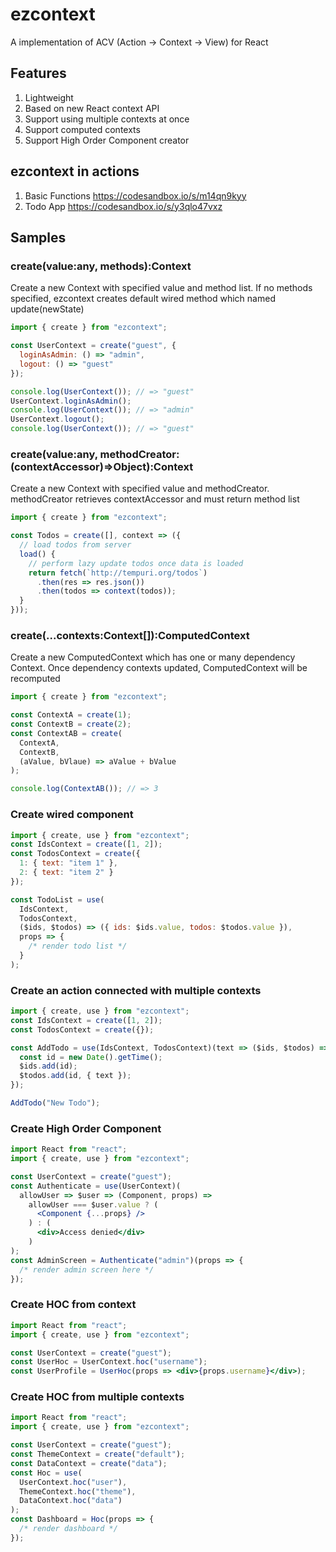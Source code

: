 # ezcontext

A implementation of ACV (Action → Context → View) for React

## Features

1.  Lightweight
1.  Based on new React context API
1.  Support using multiple contexts at once
1.  Support computed contexts
1.  Support High Order Component creator

## ezcontext in actions

1.  Basic Functions https://codesandbox.io/s/m14qn9kyy
1.  Todo App https://codesandbox.io/s/y3qlo47vxz

## Samples

### create(value:any, methods):Context

Create a new Context with specified value and method list. If no methods specified, ezcontext creates default wired method which named update(newState)

```js
import { create } from "ezcontext";

const UserContext = create("guest", {
  loginAsAdmin: () => "admin",
  logout: () => "guest"
});

console.log(UserContext()); // => "guest"
UserContext.loginAsAdmin();
console.log(UserContext()); // => "admin"
UserContext.logout();
console.log(UserContext()); // => "guest"
```

### create(value:any, methodCreator:(contextAccessor)=>Object):Context

Create a new Context with specified value and methodCreator. methodCreator retrieves contextAccessor and must return method list

```js
import { create } from "ezcontext";

const Todos = create([], context => ({
  // load todos from server
  load() {
    // perform lazy update todos once data is loaded
    return fetch(`http://tempuri.org/todos`)
      .then(res => res.json())
      .then(todos => context(todos));
  }
}));
```

### create(...contexts:Context[]):ComputedContext

Create a new ComputedContext which has one or many dependency Context. Once dependency contexts updated, ComputedContext will be recomputed

```js
import { create } from "ezcontext";

const ContextA = create(1);
const ContextB = create(2);
const ContextAB = create(
  ContextA,
  ContextB,
  (aValue, bVlaue) => aValue + bValue
);

console.log(ContextAB()); // => 3
```

### Create wired component

```jsx harmony
import { create, use } from "ezcontext";
const IdsContext = create([1, 2]);
const TodosContext = create({
  1: { text: "item 1" },
  2: { text: "item 2" }
});

const TodoList = use(
  IdsContext,
  TodosContext,
  ($ids, $todos) => ({ ids: $ids.value, todos: $todos.value }),
  props => {
    /* render todo list */
  }
);
```

### Create an action connected with multiple contexts

```jsx harmony
import { create, use } from "ezcontext";
const IdsContext = create([1, 2]);
const TodosContext = create({});

const AddTodo = use(IdsContext, TodosContext)(text => ($ids, $todos) => {
  const id = new Date().getTime();
  $ids.add(id);
  $todos.add(id, { text });
});

AddTodo("New Todo");
```

### Create High Order Component

```jsx harmony
import React from "react";
import { create, use } from "ezcontext";

const UserContext = create("guest");
const Authenticate = use(UserContext)(
  allowUser => $user => (Component, props) =>
    allowUser === $user.value ? (
      <Component {...props} />
    ) : (
      <div>Access denied</div>
    )
);
const AdminScreen = Authenticate("admin")(props => {
  /* render admin screen here */
});
```

### Create HOC from context

```jsx harmony
import React from "react";
import { create, use } from "ezcontext";

const UserContext = create("guest");
const UserHoc = UserContext.hoc("username");
const UserProfile = UserHoc(props => <div>{props.username}</div>);
```

### Create HOC from multiple contexts

```jsx harmony
import React from "react";
import { create, use } from "ezcontext";

const UserContext = create("guest");
const ThemeContext = create("default");
const DataContext = create("data");
const Hoc = use(
  UserContext.hoc("user"),
  ThemeContext.hoc("theme"),
  DataContext.hoc("data")
);
const Dashboard = Hoc(props => {
  /* render dashboard */
});
```
